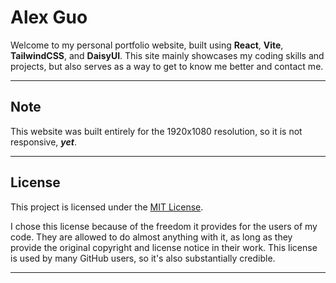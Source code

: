 # Alex Guo

Welcome to my personal portfolio website, built using **React**, **Vite**, **TailwindCSS**, and **DaisyUI**. This site mainly showcases my coding skills and projects, but also serves as a way to get to know me better and contact me.

---

## Note

This website was built entirely for the 1920x1080 resolution, so it is not responsive, ***yet***.

---

## License

This project is licensed under the [MIT License](https://opensource.org/licenses/MIT).

I chose this license because of the freedom it provides for the users of my code. They are allowed to do almost anything with it, as long as they provide the original copyright and license notice in their work. This license is used by many GitHub users, so it's also substantially credible.

---
